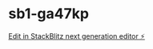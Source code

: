 # sb1-ga47kp

[Edit in StackBlitz next generation editor ⚡️](https://stackblitz.com/~/github.com/moregatest/sb1-ga47kp)